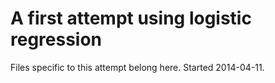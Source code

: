 A first attempt using logistic regression
===
Files specific to this attempt belong here.
Started 2014-04-11.
